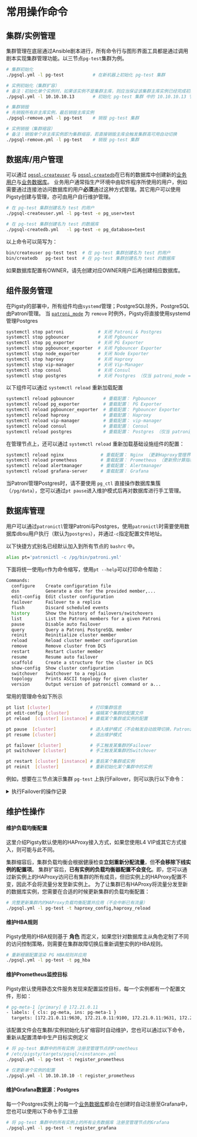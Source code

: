 # 常用操作命令


## 集群/实例管理

集群管理在底层通过Ansible剧本进行，所有命令行与图形界面工具都是通过调用剧本实现集群管理功能。以三节点`pg-test`集群为例。

```bash
# 集群初始化
./pgsql.yml -l pg-test           # 在新机器上初始化 pg-test 集群

# 实例初始化（集群扩容）
# 备注：初始化单个实例时，如果该实例不是集群主库，则应当保证该集群主库实例已经完成初始化
./pgsql.yml -l 10.10.10.13       # 初始化 pg-test 集群 中的 10.10.10.13 节点

# 集群销毁
# 先销毁所有非主库实例，最后销毁主库实例
./pgsql-remove.yml -l pg-test    # 销毁 pg-test 集群

# 实例销毁（集群缩容）
# 备注：销毁单个非主库实例即为集群缩容，若直接销毁主库会触发集群高可用自动切换
./pgsql-remove.yml -l pg-test    # 销毁 pg-test 集群
```

## 数据库/用户管理

可以通过 [`pgsql-createuser`](p-pgsql-createuser.md) 与 [`pgsql-createdb`](p-pgsql-createdb.md)在已有的数据库中创建新的[业务用户](c-user.md)与[业务数据库](c-database.md)。
业务用户通常指生产环境中由软件程序所使用的用户，例如需要通过连接池访问数据库的用户**必须**通过这种方式管理。其它用户可以使用Pigsty创建与管理，亦可由用户自行维护管理。

```bash
# 在 pg-test 集群创建名为 test 的用户
./pgsql-createuser.yml -l pg-test -e pg_user=test

# 在 pg-test 集群创建名为 test 的数据库
./pgsql-createdb.yml   -l pg-test -e pg_database=test
```

以上命令可以简写为：

```bash
bin/createuser pg-test test  # 在 pg-test 集群创建名为 test 的用户
bin/createdb   pg-test test  # 在 pg-test 集群创建名为 test 的数据库
```

如果数据库配置有OWNER，请先创建对应OWNER用户后再创建相应数据库。


## 组件服务管理

在Pigsty的部署中，所有组件均由`systemd`管理；PostgreSQL除外，PostgreSQL由Patroni管理。
当 [`patroni_mode`](v-pg-provision.md#patroni_mode) 为 `remove` 时例外，Pigsty将直接使用systemd管理Postgres

```bash
systemctl stop patroni             # 关闭 Patroni & Postgres
systemctl stop pgbouncer           # 关闭 Pgbouncer 
systemctl stop pg_exporter         # 关闭 PG Exporter
systemctl stop pgbouncer_exporter  # 关闭 Pgbouncer Exporter
systemctl stop node_exporter       # 关闭 Node Exporter
systemctl stop haproxy             # 关闭 Haproxy
systemctl stop vip-manager         # 关闭 Vip-Manager
systemctl stop consul              # 关闭 Consul
systemctl stop postgres            # 关闭 Postgres （仅当 patroni_mode = remove 时使用）
```

以下组件可以通过 `systemctl reload` 重新加载配置

```bash
systemctl reload pgbouncer           # 重载配置： Pgbouncer 
systemctl reload pg_exporter         # 重载配置： PG Exporter
systemctl reload pgbouncer_exporter  # 重载配置： Pgbouncer Exporter
systemctl reload haproxy             # 重载配置： Haproxy
systemctl reload vip-manager         # 重载配置： vip-manager
systemctl reload consul              # 重载配置： Consul
systemctl reload postgres            # 重载配置： Postgres （仅当 patroni_mode = remove 时使用）
```

在管理节点上，还可以通过 `systemctl reload` 重新加载基础设施组件的配置：

```bash
systemctl reload nginx              # 重载配置： Nginx （更新Haproxy管理界面索引，以及外部访问域名）
systemctl reload prometheus         # 重载配置： Prometheus （更新预计算指标计算逻辑与告警规则）
systemctl reload alertmanager       # 重载配置： Alertmanager
systemctl reload grafana-server     # 重载配置： Grafana
```

当Patroni管理Postgres时，请不要使用 `pg_ctl` 直接操作数据库集簇 （`/pg/data`），您可以通过`pt pause`进入维护模式后再对数据库进行手工管理。




## 数据库管理

用户可以通过`patronictl`管理Patroni与Postgres，使用`patronictl`时需要使用数据库dbsu用户执行（默认为`postgres`），并通过`-c`指定配置文件地址。

以下快捷方式别名已经默认加入到所有节点的 `bashrc` 中。

```bash
alias pt='patronictl -c /pg/bin/patroni.yml'
```

下面将统一使用`pt`作为命令缩写，使用`pt --help`可以打印命令帮助：

```bash
Commands:
  configure    Create configuration file
  dsn          Generate a dsn for the provided member,...
  edit-config  Edit cluster configuration
  failover     Failover to a replica
  flush        Discard scheduled events
  history      Show the history of failovers/switchovers
  list         List the Patroni members for a given Patroni
  pause        Disable auto failover
  query        Query a Patroni PostgreSQL member
  reinit       Reinitialize cluster member
  reload       Reload cluster member configuration
  remove       Remove cluster from DCS
  restart      Restart cluster member
  resume       Resume auto failover
  scaffold     Create a structure for the cluster in DCS
  show-config  Show cluster configuration
  switchover   Switchover to a replica
  topology     Prints ASCII topology for given cluster
  version      Output version of patronictl command or a...
```

常用的管理命令如下所示

```bash
pt list [cluster]               # 打印集群信息
pt edit-config [cluster]        # 编辑某个集群的配置文件 
pt reload  [cluster] [instance] # 重载某个集群或实例的配置

pt pause  [cluster]             # 进入维护模式（不会触发自动故障切换，Patroni不再操作Postgres）
pt resume [cluster]             # 退出维护模式

pt failover [cluster]           # 手工触发某集群的Failover
pt switchover [cluster]         # 手工触发某集群的Switchover

pt restart [cluster] [instance] # 重启某个集群或实例 
pt reinit  [cluster]            # 重新初始化某个集群中的实例
```

例如，想要在三节点演示集群 `pg-test` 上执行Failover，则可以执行以下命令：

<details>
<summary>执行Failover的操作记录</summary>

```bash
[08-05 17:00:29] postgres@pg-meta-1:~
$ pt list
+ Cluster: pg-meta (6988886159426736948) ----+----+-----------+-----------------+-----------------+
| Member    | Host        | Role   | State   | TL | Lag in MB | Pending restart | Tags            |
+-----------+-------------+--------+---------+----+-----------+-----------------+-----------------+
| pg-meta-1 | 172.21.0.11 | Leader | running |  1 |           | *               | clonefrom: true |
+-----------+-------------+--------+---------+----+-----------+-----------------+-----------------+
 Maintenance mode: on

[08-05 17:00:30] postgres@pg-meta-1:~
$ pt list pg-test
+ Cluster: pg-test (6988888117682961035) -----+----+-----------+-----------------+-----------------+
| Member    | Host        | Role    | State   | TL | Lag in MB | Pending restart | Tags            |
+-----------+-------------+---------+---------+----+-----------+-----------------+-----------------+
| pg-test-1 | 172.21.0.3  | Leader  | running |  1 |           |                 | clonefrom: true |
| pg-test-2 | 172.21.0.4  | Replica | running |  1 |         0 | *               | clonefrom: true |
| pg-test-3 | 172.21.0.16 | Replica | running |  1 |         0 | *               | clonefrom: true |
+-----------+-------------+---------+---------+----+-----------+-----------------+-----------------+

[08-05 17:00:34] postgres@pg-meta-1:~
$ pt failover pg-test
Candidate ['pg-test-2', 'pg-test-3'] []: pg-test-3
Current cluster topology
+ Cluster: pg-test (6988888117682961035) -----+----+-----------+-----------------+-----------------+
| Member    | Host        | Role    | State   | TL | Lag in MB | Pending restart | Tags            |
+-----------+-------------+---------+---------+----+-----------+-----------------+-----------------+
| pg-test-1 | 172.21.0.3  | Leader  | running |  1 |           |                 | clonefrom: true |
| pg-test-2 | 172.21.0.4  | Replica | running |  1 |         0 | *               | clonefrom: true |
| pg-test-3 | 172.21.0.16 | Replica | running |  1 |         0 | *               | clonefrom: true |
+-----------+-------------+---------+---------+----+-----------+-----------------+-----------------+
Are you sure you want to failover cluster pg-test, demoting current master pg-test-1? [y/N]: y
2021-08-05 17:00:46.04144 Successfully failed over to "pg-test-3"
+ Cluster: pg-test (6988888117682961035) -----+----+-----------+-----------------+-----------------+
| Member    | Host        | Role    | State   | TL | Lag in MB | Pending restart | Tags            |
+-----------+-------------+---------+---------+----+-----------+-----------------+-----------------+
| pg-test-1 | 172.21.0.3  | Replica | stopped |    |   unknown |                 | clonefrom: true |
| pg-test-2 | 172.21.0.4  | Replica | running |  1 |         0 | *               | clonefrom: true |
| pg-test-3 | 172.21.0.16 | Leader  | running |  1 |           | *               | clonefrom: true |
+-----------+-------------+---------+---------+----+-----------+-----------------+-----------------+

[08-05 17:00:46] postgres@pg-meta-1:~
$ pt list pg-test
+ Cluster: pg-test (6988888117682961035) -----+----+-----------+-----------------+-----------------+
| Member    | Host        | Role    | State   | TL | Lag in MB | Pending restart | Tags            |
+-----------+-------------+---------+---------+----+-----------+-----------------+-----------------+
| pg-test-1 | 172.21.0.3  | Replica | running |  2 |         0 | *               | clonefrom: true |
| pg-test-2 | 172.21.0.4  | Replica | running |  2 |         0 | *               | clonefrom: true |
| pg-test-3 | 172.21.0.16 | Leader  | running |  2 |           | *               | clonefrom: true |
+-----------+-------------+---------+---------+----+-----------+-----------------+-----------------+
```

</details>





## 维护性操作

#### **维护负载均衡配置**

这里介绍Pigsty默认使用的HAProxy接入方式，如果您使用L4 VIP或其它方式接入，则可能与此不同。

集群缩容后，集群负载均衡会根据健康检查**立刻重新分配流量**，但**不会移除下线实例的配置项**。
集群扩容后，**已有实例的负载均衡器配置不会变化**。即，您可以通过新实例上的HAProxy访问已有集群的所有成员，但旧实例上的HAProxy配置不变，因此不会将流量分发至新实例上。
为了让集群已有HAProxy将流量分发至新的数据库实例，您需要在合适的时候更新集群的负载均衡配置：

```bash
# 完整更新集群内的HAProxy负载均衡配置并应用（不会中断已有流量）
./pgsql.yml -l pg-test -t haproxy_config,haproxy_reload
```

#### **维护HBA规则**

Pigsty使用的HBA规则基于 **角色** 而定义，如果您针对数据库主从角色定制了不同的访问控制策略，则需要在集群故障切换后重新调整实例的HBA规则。

```bash
# 重新根据配置渲染 PG HBA规则并应用
./pgsql.yml -l pg-test -t pg_hba
```


#### **维护Prometheus监控目标**

Pigsty默认使用静态文件服务发现来配置监控目标，每一个实例都有一个配置文件，形如：

```bash
# pg-meta-1 [primary] @ 172.21.0.11
- labels: { cls: pg-meta, ins: pg-meta-1 }
  targets: [172.21.0.11:9630, 172.21.0.11:9100, 172.21.0.11:9631, 172.21.0.11:9101]
```

该配置文件会在集群/实例初始化与扩缩容时自动维护，您也可以通过以下命令，重新从配置清单中生产目标实例定义

```bash
# 将 pg-test 集群中的所有实例 注册至管理节点的Prometheus 
# /etc/pigsty/targets/pgsql/<instance>.yml
./pgsql.yml -l pg-test -t register_prometheus

# 仅更新单个实例的配置
./pgsql.yml -l 10.10.10.10 -t register_prometheus
```


#### **维护Grafana数据源：Postgres**

每一个Postgres实例上的每一个[业务数据库](c-database.md)都会在创建时自动注册至Grafana中，您也可以使用以下命令手工注册

```bash
# 将 pg-test 集群中的所有实例上的所有业务数据库 注册至管理节点的Grafana
./pgsql.yml -l pg-test -t register_grafana
```

